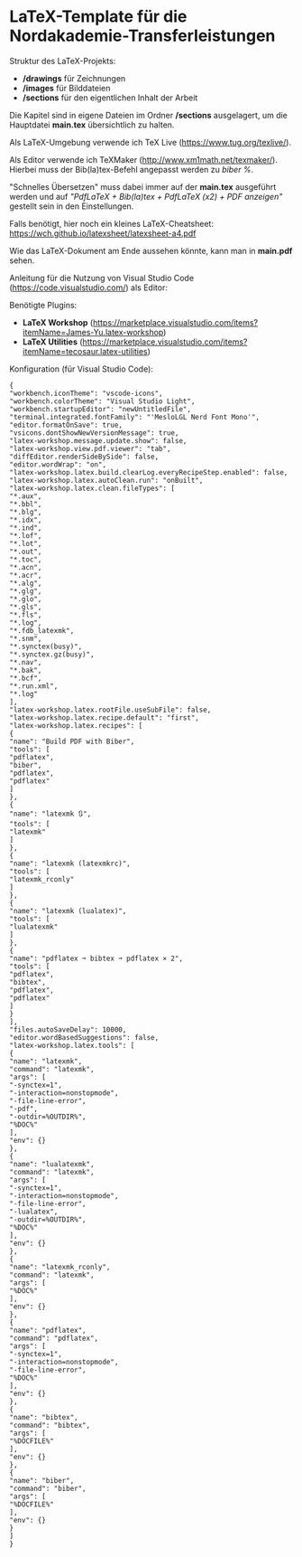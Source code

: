 # LaTeX-Template für die Nordakademie-Transferleistungen

Struktur des LaTeX-Projekts:

- **/drawings** für Zeichnungen
- **/images** für Bilddateien
- **/sections** für den eigentlichen Inhalt der Arbeit

Die Kapitel sind in eigene Dateien im Ordner **/sections** ausgelagert, um die Hauptdatei **main.tex** übersichtlich zu halten.

Als LaTeX-Umgebung verwende ich TeX Live (https://www.tug.org/texlive/).

Als Editor verwende ich TeXMaker (http://www.xm1math.net/texmaker/). Hierbei muss der Bib(la)tex-Befehl angepasst werden zu _biber %_.

"Schnelles Übersetzen" muss dabei immer auf der **main.tex** ausgeführt werden und auf _"PdfLaTeX + Bib(la)tex + PdfLaTeX (x2) + PDF anzeigen"_ gestellt sein in den Einstellungen.

Falls benötigt, hier noch ein kleines LaTeX-Cheatsheet: https://wch.github.io/latexsheet/latexsheet-a4.pdf

Wie das LaTeX-Dokument am Ende aussehen könnte, kann man in **main.pdf** sehen.

Anleitung für die Nutzung von Visual Studio Code (https://code.visualstudio.com/) als Editor:

Benötigte Plugins:

- **LaTeX Workshop** (https://marketplace.visualstudio.com/items?itemName=James-Yu.latex-workshop)
- **LaTeX Utilities** (https://marketplace.visualstudio.com/items?itemName=tecosaur.latex-utilities)

Konfiguration (für Visual Studio Code):

```
{
"workbench.iconTheme": "vscode-icons",
"workbench.colorTheme": "Visual Studio Light",
"workbench.startupEditor": "newUntitledFile",
"terminal.integrated.fontFamily": "'MesloLGL Nerd Font Mono'",
"editor.formatOnSave": true,
"vsicons.dontShowNewVersionMessage": true,
"latex-workshop.message.update.show": false,
"latex-workshop.view.pdf.viewer": "tab",
"diffEditor.renderSideBySide": false,
"editor.wordWrap": "on",
"latex-workshop.latex.build.clearLog.everyRecipeStep.enabled": false,
"latex-workshop.latex.autoClean.run": "onBuilt",
"latex-workshop.latex.clean.fileTypes": [
"*.aux",
"*.bbl",
"*.blg",
"*.idx",
"*.ind",
"*.lof",
"*.lot",
"*.out",
"*.toc",
"*.acn",
"*.acr",
"*.alg",
"*.glg",
"*.glo",
"*.gls",
"*.fls",
"*.log",
"*.fdb_latexmk",
"*.snm",
"*.synctex(busy)",
"*.synctex.gz(busy)",
"*.nav",
"*.bak",
"*.bcf",
"*.run.xml",
"*.log"
],
"latex-workshop.latex.rootFile.useSubFile": false,
"latex-workshop.latex.recipe.default": "first",
"latex-workshop.latex.recipes": [
{
"name": "Build PDF with Biber",
"tools": [
"pdflatex",
"biber",
"pdflatex",
"pdflatex"
]
},
{
"name": "latexmk 🔃",
"tools": [
"latexmk"
]
},
{
"name": "latexmk (latexmkrc)",
"tools": [
"latexmk_rconly"
]
},
{
"name": "latexmk (lualatex)",
"tools": [
"lualatexmk"
]
},
{
"name": "pdflatex ➞ bibtex ➞ pdflatex × 2",
"tools": [
"pdflatex",
"bibtex",
"pdflatex",
"pdflatex"
]
}
],
"files.autoSaveDelay": 10000,
"editor.wordBasedSuggestions": false,
"latex-workshop.latex.tools": [
{
"name": "latexmk",
"command": "latexmk",
"args": [
"-synctex=1",
"-interaction=nonstopmode",
"-file-line-error",
"-pdf",
"-outdir=%OUTDIR%",
"%DOC%"
],
"env": {}
},
{
"name": "lualatexmk",
"command": "latexmk",
"args": [
"-synctex=1",
"-interaction=nonstopmode",
"-file-line-error",
"-lualatex",
"-outdir=%OUTDIR%",
"%DOC%"
],
"env": {}
},
{
"name": "latexmk_rconly",
"command": "latexmk",
"args": [
"%DOC%"
],
"env": {}
},
{
"name": "pdflatex",
"command": "pdflatex",
"args": [
"-synctex=1",
"-interaction=nonstopmode",
"-file-line-error",
"%DOC%"
],
"env": {}
},
{
"name": "bibtex",
"command": "bibtex",
"args": [
"%DOCFILE%"
],
"env": {}
},
{
"name": "biber",
"command": "biber",
"args": [
"%DOCFILE%"
],
"env": {}
}
]
}
```
